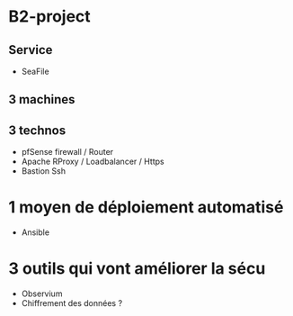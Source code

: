 # B2-project

## Service

- SeaFile

## 3 machines

## 3 technos

- pfSense firewall / Router
- Apache RProxy / Loadbalancer / Https
- Bastion Ssh

# 1 moyen de déploiement automatisé

- Ansible

# 3 outils qui vont améliorer la sécu

- Observium
- Chiffrement des données ?

